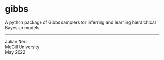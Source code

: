 # gibbs

A python package of Gibbs samplers for inferring and learning hierarchical Bayesian models.

---
Julian Neri  
McGill University  
May 2022

